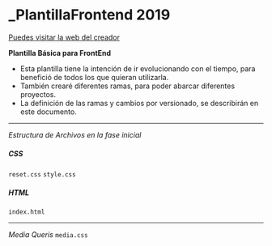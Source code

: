 # _PlantillaFrontend 2019
[Puedes visitar la web del creador](http://www.toniferra.com)

__Plantilla Básica para FrontEnd__

* Esta plantilla tiene la intención de ir evolucionando con el tiempo, para benefició de todos los que quieran utilizarla.
* También crearé diferentes ramas, para poder abarcar diferentes proyectos.
* La definición de las ramas y cambios por versionado, se describirán en este documento.

---
_Estructura de Archivos en la fase inicial_
##### CSS
` reset.css `
` style.css `

##### HTML
` index.html `

---
_Media Queris_
` media.css `
